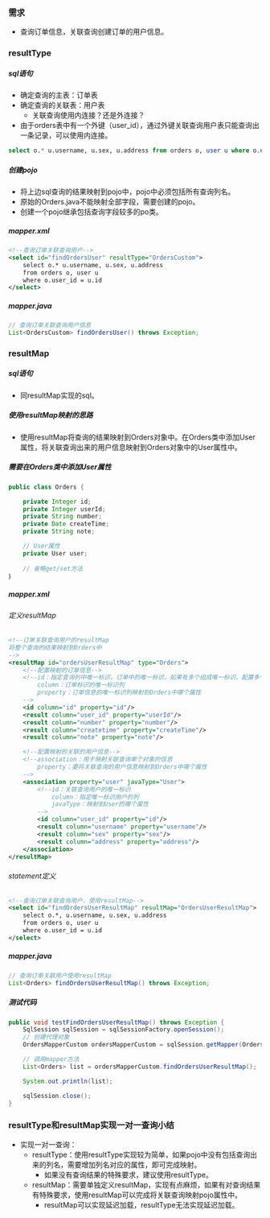 ### 需求

- 查询订单信息，关联查询创建订单的用户信息。

### resultType

##### sql语句

- 确定查询的主表：订单表
- 确定查询的关联表：用户表
  - 关联查询使用内连接？还是外连接？
- 由于orders表中有一个外键（user_id），通过外键关联查询用户表只能查询出一条记录，可以使用内连接。

```sql
select o.* u.username, u.sex, u.address from orders o, user u where o.user_id = u.id
```

##### 创建pojo

- 将上边sql查询的结果映射到pojo中，pojo中必须包括所有查询列名。
- 原始的Orders.java不能映射全部字段，需要创建的pojo。
- 创建一个pojo继承包括查询字段较多的po类。

##### mapper.xml

```xml
<!--查询订单关联查询用户-->
<select id="findOrdersUser" resultType="OrdersCustom">
    select o.* u.username, u.sex, u.address
    from orders o, user u
    where o.user_id = u.id
</select>
```

##### mapper.java

```Java
// 查询订单关联查询用户信息
List<OrdersCustom> findOrdersUser() throws Exception;
```



### resultMap

##### sql语句

- 同resultMap实现的sql。

##### 使用resultMap映射的思路

- 使用resultMap将查询的结果映射到Orders对象中。在Orders类中添加User属性，将关联查询出来的用户信息映射到Orders对象中的User属性中。

##### 需要在Orders类中添加User属性

```Java
public class Orders {

    private Integer id;
    private Integer userId;
    private String number;
    private Date createTime;
    private String note;

  	// User属性
    private User user;
  
  	// 省略get/set方法
｝
```

##### mapper.xml

###### 定义resultMap

```xml
<!--订单关联查询用户的resultMap
将整个查询的结果映射到Orders中
-->
<resultMap id="ordersUserResultMap" type="Orders">
    <!--配置映射的订单信息-->
    <!--id：指定查询列中唯一标识，订单中的唯一标识，如果有多个组成唯一标识，配置多个id
        column：订单标识的唯一标识列
        property：订单信息的唯一标识列映射到Orders中哪个属性
    -->
    <id column="id" property="id"/>
    <result column="user_id" property="userId"/>
    <result column="number" property="number"/>
    <result column="createtime" property="createTime"/>
    <result column="note" property="note"/>

    <!--配置映射的关联的用户信息-->
    <!--association：用于映射关联查询单个对象的信息
        property：要将关联查询的用户信息映射到Orders中哪个属性
    -->
    <association property="user" javaType="User">
        <!--id：关联查询用户的唯一标识
            column：指定唯一标识用户的列
            javaType：映射到User的哪个属性
        -->
        <id column="user_id" property="id"/>
        <result column="username" property="username"/>
        <result column="sex" property="sex"/>
        <result column="address" property="address"/>
    </association>
</resultMap>
```

###### statement定义

```xml
<!--查询订单关联查询用户，使用resultMap-->
<select id="findOrdersUserResultMap" resultMap="OrdersUserResultMap">
    select o.*, u.username, u.sex, u.address
    from orders o, user u
    where o.user_id = u.id
</select>
```

##### mapper.java

```Java
// 查询订单关联用户使用resultMap
List<Orders> findOrdersUserResultMap() throws Exception;
```

##### 测试代码

```Java
public void testFindOrdersUserResultMap() throws Exception {
    SqlSession sqlSession = sqlSessionFactory.openSession();
    // 创建代理对象
    OrdersMapperCustom ordersMapperCustom = sqlSession.getMapper(OrdersMapperCustom.class);

    // 调用mapper方法
    List<Orders> list = ordersMapperCustom.findOrdersUserResultMap();

    System.out.println(list);

    sqlSession.close();
}
```

### resultType和resultMap实现一对一查询小结

- 实现一对一查询：
  - resultType：使用resultType实现较为简单，如果pojo中没有包括查询出来的列名，需要增加列名对应的属性，即可完成映射。
    - 如果没有查询结果的特殊要求，建议使用resultType。
  - resultMap：需要单独定义resultMap，实现有点麻烦，如果有对查询结果有特殊要求，使用resultMap可以完成将关联查询映射pojo属性中。
    - resultMap可以实现延迟加载，resultType无法实现延迟加载。